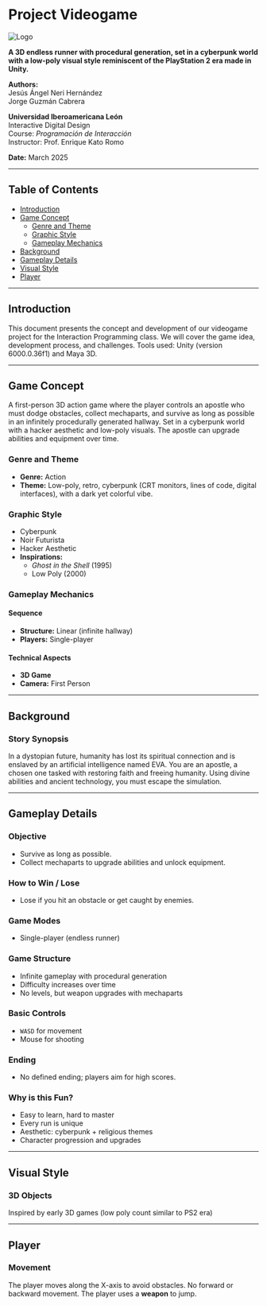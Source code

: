# Project Videogame

![Logo](logo.png)

**A 3D endless runner with procedural generation, set in a cyberpunk world with a low-poly visual style reminiscent of the PlayStation 2 era made in Unity.**

**Authors:**  
Jesús Ángel Neri Hernández  
Jorge Guzmán Cabrera

**Universidad Iberoamericana León**  
Interactive Digital Design  
Course: *Programación de Interacción*  
Instructor: Prof. Enrique Kato Romo

**Date:** March 2025

---

## Table of Contents

- [Introduction](#introduction)  
- [Game Concept](#game-concept)  
  - [Genre and Theme](#genre-and-theme)  
  - [Graphic Style](#graphic-style)  
  - [Gameplay Mechanics](#gameplay-mechanics)  
- [Background](#background)  
- [Gameplay Details](#gameplay-details)  
- [Visual Style](#visual-style)  
- [Player](#player)

---

## Introduction

This document presents the concept and development of our videogame project for the Interaction Programming class. We will cover the game idea, development process, and challenges. Tools used: Unity (version 6000.0.36f1) and Maya 3D.

---

## Game Concept

A first-person 3D action game where the player controls an apostle who must dodge obstacles, collect mechaparts, and survive as long as possible in an infinitely procedurally generated hallway. Set in a cyberpunk world with a hacker aesthetic and low-poly visuals. The apostle can upgrade abilities and equipment over time.

### Genre and Theme

- **Genre:** Action  
- **Theme:** Low-poly, retro, cyberpunk (CRT monitors, lines of code, digital interfaces), with a dark yet colorful vibe.

### Graphic Style

- Cyberpunk  
- Noir Futurista  
- Hacker Aesthetic  
- **Inspirations:**
  - *Ghost in the Shell* (1995)
  - Low Poly (2000)

### Gameplay Mechanics

#### Sequence

- **Structure:** Linear (infinite hallway)
- **Players:** Single-player

#### Technical Aspects

- **3D Game**
- **Camera:** First Person

---

## Background

### Story Synopsis

In a dystopian future, humanity has lost its spiritual connection and is enslaved by an artificial intelligence named EVA. You are an apostle, a chosen one tasked with restoring faith and freeing humanity. Using divine abilities and ancient technology, you must escape the simulation.

---

## Gameplay Details

### Objective

- Survive as long as possible.
- Collect mechaparts to upgrade abilities and unlock equipment.

### How to Win / Lose

- Lose if you hit an obstacle or get caught by enemies.

### Game Modes

- Single-player (endless runner)

### Game Structure

- Infinite gameplay with procedural generation
- Difficulty increases over time
- No levels, but weapon upgrades with mechaparts

### Basic Controls

- `WASD` for movement  
- Mouse for shooting

### Ending

- No defined ending; players aim for high scores.

### Why is this Fun?

- Easy to learn, hard to master  
- Every run is unique  
- Aesthetic: cyberpunk + religious themes  
- Character progression and upgrades

---

## Visual Style

### 3D Objects

Inspired by early 3D games (low poly count similar to PS2 era)

---

## Player

### Movement

The player moves along the X-axis to avoid obstacles. No forward or backward movement. The player uses a **weapon** to jump.
